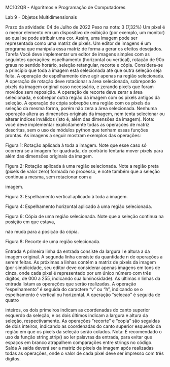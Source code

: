 MC102QR - Algoritmos e
Programação de Computadores

Lab 9 - Objetos Multidimensionais

Prazo da atividade: 04 de Julho de 2022
Peso na nota: 3 (7,32%)
Um pixel é o menor elemento em um dispositivo de exibição (por exemplo, um
monitor) ao qual se pode atribuir uma cor. Assim, uma imagem pode ser
representada como uma matriz de pixels. Um editor de imagens é um programa que
manipula essa matriz de forma a gerar os efeitos desejados.
Tarefa
Você deve implementar um editor de imagens simples com as seguintes operações:
espelhamento (horizontal ou vertical), rotação de 90o graus no sentido horário,
seleção retangular, recorte e cópia. Considera-se a princípio que toda a imagem
está selecionada até que outra seleção seja feita.
A operação de espelhamento deve agir apenas na região selecionada. A operação
de rotação deve rotacionar a área selecionada, sobrepondo pixels da imagem
original caso necessário, e zerando pixels que foram movidos sem reposição. A
operação de recorte deve zerar a área selecionada, e sobrepor outra região da
imagem com os pixels antigos da seleção. A operação de cópia sobrepõe uma
região com os pixels da seleção da mesma forma, porém não zera a área
selecionada. Nenhuma operação altera as dimensões originais da imagem, nem
tenta selecionar ou alterar índices inválidos (isto é, além das dimensões da
imagem).
Nota: você deve implementar explicitamente todas as operações de matriz
descritas, sem o uso de módulos python que tenham essas funções prontas.
As imagens a seguir mostram exemplos das operações:

Figura 1: Rotação aplicada à toda a imagem. Note que esse caso só ocorrerá se a imagem for
quadrada, do contrário tentaria mover pixels para além das dimensões originais da imagem.

Figura 2: Rotação aplicada à uma região selecionada. Note a região preta (pixels de valor zero)
formada no processo, e note também que a seleção continua a mesma, sem rotacionar com a

imagem.

Figura 3: Espelhamento vertical aplicado à toda a imagem.

Figura 4: Espelhamento horizontal aplicado à uma região selecionada.

Figura 6: Cópia de uma região selecionada. Note que a seleção continua na posição em que estava,

não muda para a posição da cópia.

Figura 8: Recorte de uma região selecionada.

Entrada
A primeira linha da entrada consiste da largura l e altura a da imagem original. A
segunda linha consiste da quantidade n de operações a serem feitas. As próximas a
linhas contém a matriz de pixels da imagem (por simplicidade, seu editor deve
considerar apenas imagens em tons de cinza, onde cada pixel é representado por
um único número com três dígitos, de 000 a 255, indicando sua luminosidade). As
últimas n linhas da entrada listam as operações que serão realizadas.
A operação “espelhamento” é seguida do caractere “v” ou “h”, indicando se o
espelhamento é vertical ou horizontal. A operação “selecao” é seguida de quatro

inteiros, os dois primeiros indicam as coordenadas do canto superior esquerdo da
seleção, e os dois últimos indicam a largura e altura da seleção, respectivamente.
As operações “recorte” e “copia” são seguidas de dois inteiros, indicando as
coordenadas do canto superior esquerdo da região em que os pixels da seleção
serão colados.
Nota: É recomendado o uso da função string.strip() ao ler palavras da
entrada, para evitar que espaços em branco atrapalhem comparações entre strings
no código.
Saída
A saída deverá ser a matriz de pixels da imagem após realizadas todas as
operações, onde o valor de cada pixel deve ser impresso com três dígitos.
